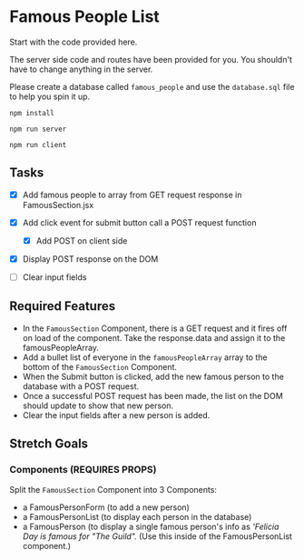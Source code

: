 # Famous People List

Start with the code provided here. 

The server side code and routes have been provided for you. You shouldn't have to change anything in the server.

Please create a database called `famous_people` and use the `database.sql` file to help you spin it up.

```npm install``` 

```npm run server``` 

```npm run client``` 


## Tasks
- [x] Add famous people to array from GET request response in FamousSection.jsx
- [x] Add click event for submit button call a POST request function
    -[x] Add POST on client side
- [x] Display POST response on the DOM
- [ ] Clear input fields


## Required Features

- In the `FamousSection` Component, there is a GET request and it fires off on load of the component. Take the response.data and assign it to the famousPeopleArray.
- Add a bullet list of everyone in the `famousPeopleArray` array to the bottom of the `FamousSection` Component.
- When the Submit button is clicked, add the new famous person to the database with a POST request.
- Once a successful POST request has been made, the list on the DOM should update to show that new person.
- Clear the input fields after a new person is added.

## Stretch Goals

### Components (REQUIRES PROPS)

Split the `FamousSection` Component into 3 Components:

- a FamousPersonForm (to add a new person)
- a FamousPersonList (to display each person in the database)
- a FamousPerson (to display a single famous person's info as *'Felicia Day is famous for "The Guild".* (Use this inside of the FamousPersonList component.)


